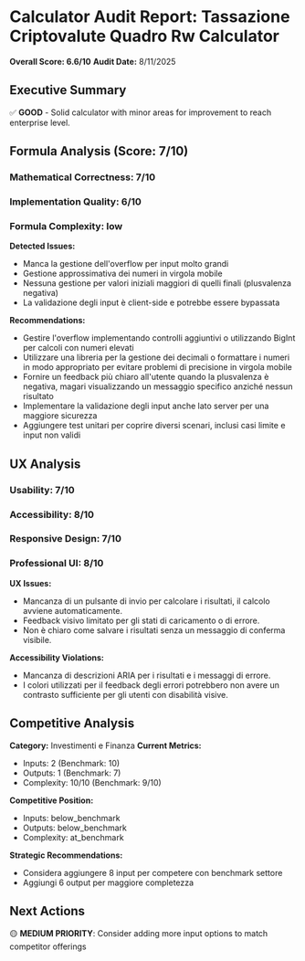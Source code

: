 # Calculator Audit Report: Tassazione Criptovalute Quadro Rw Calculator

**Overall Score: 6.6/10**
**Audit Date:** 8/11/2025

## Executive Summary

✅ **GOOD** - Solid calculator with minor areas for improvement to reach enterprise level.

## Formula Analysis (Score: 7/10)

### Mathematical Correctness: 7/10
### Implementation Quality: 6/10
### Formula Complexity: low

**Detected Issues:**
- Manca la gestione dell'overflow per input molto grandi
- Gestione approssimativa dei numeri in virgola mobile
- Nessuna gestione per valori iniziali maggiori di quelli finali (plusvalenza negativa)
- La validazione degli input è client-side e potrebbe essere bypassata

**Recommendations:**
- Gestire l'overflow implementando controlli aggiuntivi o utilizzando BigInt per calcoli con numeri elevati
- Utilizzare una libreria per la gestione dei decimali o formattare i numeri in modo appropriato per evitare problemi di precisione in virgola mobile
- Fornire un feedback più chiaro all'utente quando la plusvalenza è negativa, magari visualizzando un messaggio specifico anziché nessun risultato
- Implementare la validazione degli input anche lato server per una maggiore sicurezza
- Aggiungere test unitari per coprire diversi scenari, inclusi casi limite e input non validi

## UX Analysis

### Usability: 7/10
### Accessibility: 8/10  
### Responsive Design: 7/10
### Professional UI: 8/10

**UX Issues:**
- Mancanza di un pulsante di invio per calcolare i risultati, il calcolo avviene automaticamente.
- Feedback visivo limitato per gli stati di caricamento o di errore.
- Non è chiaro come salvare i risultati senza un messaggio di conferma visibile.

**Accessibility Violations:**
- Mancanza di descrizioni ARIA per i risultati e i messaggi di errore.
- I colori utilizzati per il feedback degli errori potrebbero non avere un contrasto sufficiente per gli utenti con disabilità visive.

## Competitive Analysis

**Category:** Investimenti e Finanza
**Current Metrics:**
- Inputs: 2 (Benchmark: 10)
- Outputs: 1 (Benchmark: 7)
- Complexity: 10/10 (Benchmark: 9/10)

**Competitive Position:**
- Inputs: below_benchmark
- Outputs: below_benchmark  
- Complexity: at_benchmark

**Strategic Recommendations:**
- Considera aggiungere 8 input per competere con benchmark settore
- Aggiungi 6 output per maggiore completezza

## Next Actions

🟡 **MEDIUM PRIORITY**: Consider adding more input options to match competitor offerings
